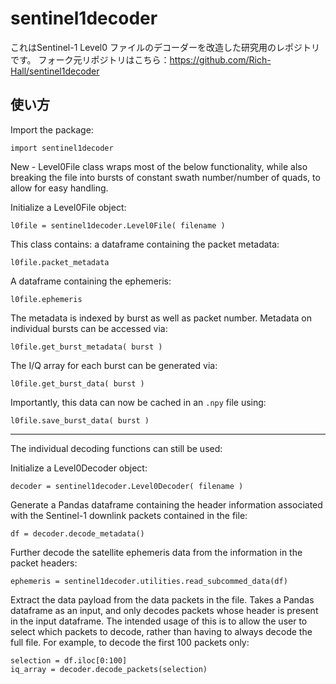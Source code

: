 # sentinel1decoder
これはSentinel-1 Level0 ファイルのデコーダーを改造した研究用のレポジトリです。
フォーク元リポジトリはこちら：https://github.com/Rich-Hall/sentinel1decoder

## 使い方

Import the package:
```
import sentinel1decoder
```

New - Level0File class wraps most of the below functionality, while also breaking the file into bursts of constant swath number/number of quads, to allow for easy handling.

Initialize a Level0File object:
```
l0file = sentinel1decoder.Level0File( filename )
```

This class contains: a dataframe containing the packet metadata:
```
l0file.packet_metadata
```

A dataframe containing the ephemeris:
```
l0file.ephemeris
```

The metadata is indexed by burst as well as packet number. Metadata on individual bursts can be accessed via:
```
l0file.get_burst_metadata( burst )
```

The I/Q array for each burst can be generated via:
```
l0file.get_burst_data( burst )
```

Importantly, this data can now be cached in an `.npy` file using:
```
l0file.save_burst_data( burst )
```

--------------------------------------------

The individual decoding functions can still be used:

Initialize a Level0Decoder object:
```
decoder = sentinel1decoder.Level0Decoder( filename )
```

Generate a Pandas dataframe containing the header information associated with the Sentinel-1 downlink packets contained in the file:
```
df = decoder.decode_metadata()
```

Further decode the satellite ephemeris data from the information in the packet headers:
```
ephemeris = sentinel1decoder.utilities.read_subcommed_data(df)
```

Extract the data payload from the data packets in the file. Takes a Pandas dataframe as an input, and only decodes packets whose header is present in the input dataframe. The intended usage of this is to allow the user to select which packets to decode, rather than having to always decode the full file. For example, to decode the first 100 packets only:
```
selection = df.iloc[0:100]
iq_array = decoder.decode_packets(selection)
```
